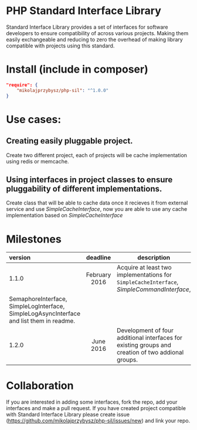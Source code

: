 # PHP Standard Interface Library

Standard Interface Library provides a set of interfaces for software developers to ensure compatibility of across various projects. Making them easily exchangeable and reducing to zero the overhead of making library compatible with projects using this standard.

# Install (include in composer)

```json
"require": {
    "mikolajprzybysz/php-sil": "^1.0.0"
}
```

# Use cases:
## Creating easily pluggable project.

Create two different project, each of projects will be cache implementation using redis or memcache.

## Using interfaces in project classes to ensure pluggability of different implementations.

Create class that will be able to cache data once it recieves it from external service and use *SimpleCacheInterface*,
now you are able to use any cache implementation based on *SimpleCacheInterface*

# Milestones
| version | deadline | description |
| :------- | :--------: | ----------- |
| 1.1.0   | February 2016 | Acquire at least two implementations for `SimpleCacheInterface`, _SimpleCommandInterface_,
SemaphoreInterface, SimpleLogInterface, SimpleLogAsyncInterface and list them in readme. |
| 1.2.0   | June 2016 | Development of four additional interfaces for existing groups and creation of two addional groups. |

# Collaboration
If you are interested in adding some interfaces, fork the repo, add your interfaces and make a pull request.
If you have created project compatible with Standard Interface Library please create issue (https://github.com/mikolajprzybysz/php-sil/issues/new) and link your repo.

